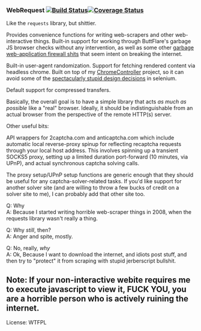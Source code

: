 ### WebRequest  [![Build Status](https://travis-ci.org/fake-name/WebRequest.svg?branch=master)](https://travis-ci.org/fake-name/WebRequest)[![Coverage Status](https://img.shields.io/coveralls/fake-name/WebRequest.svg)](https://coveralls.io/r/fake-name/WebRequest)

Like the `requests` library, but shittier.

Provides convenience functions for writing web-scrapers and other web-interactive
things. Built-in support for working through ButtFlare's garbage JS browser
checks without any intervention, as well as some other [garbage web-application 
firewall shits](https://sucuri.net/website-firewall/) that seem intent on 
breaking the internet.

Built-in user-agent randomization. Support for fetching rendered content via 
headless chrome. Built on top of my [ChromeController](https://github.com/fake-name/ChromeController) 
project, so it can avoid some of the [spectacularly stupid design 
decisions](https://github.com/seleniumhq/selenium-google-code-issue-archive/issues/141) in selenium.

Default support for compressed transfers. 

Basically, the overall goal is to have a simple library that acts *as much as 
possible* like a "real" browser. Ideally, it should be indistinguishable from 
an actual browser from the perspective of the remote HTTP(s) server.

Other useful bits:

API wrappers for 2captcha.com and anticaptcha.com which include automatic local 
reverse-proxy spinup for reflecting recaptcha requests through your local host 
address. This involves spinning up a transient SOCKS5 proxy, setting up a limited 
duration port-forward (10 minutes, via UPnP), and actual synchronous captcha 
solving calls.

The proxy setup/UPnP setup functions are generic enough that they should be 
useful for any captcha-solver-related tasks. If you'd like support for another 
solver site (and are willing to throw a few bucks of credit on a solver site to 
me), I can probably add that other site too.


Q: Why  
A: Because I started writing horrible web-scraper things in 2008, when the 
    requests library wasn't really a thing.  

Q: Why *still*, then?  
A: Anger and spite, mostly.  

Q: No, really, *why*  
A: Ok, Because I want to download the internet, and idiots post stuff, and then
    try to "protect" it from scraping with stupid jerberscript bullshit.

## Note: If your non-interactive webite requires me to execute javascript to view it, FUCK YOU, you are a horrible person who is actively ruining the internet.

License:
WTFPL



